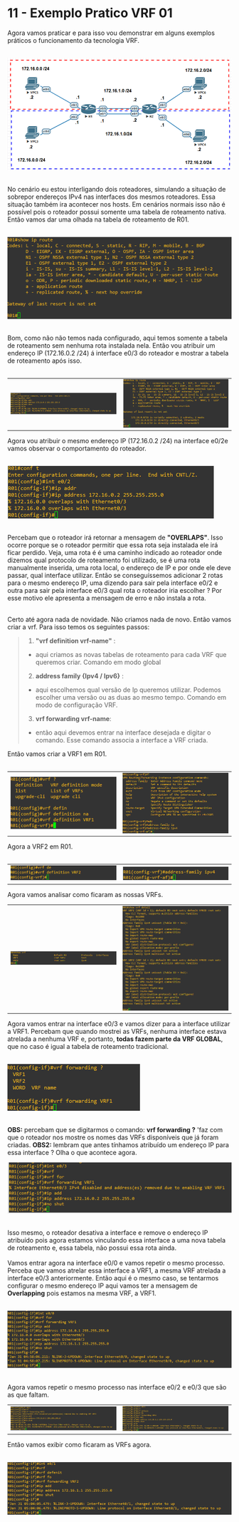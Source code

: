 # 11 - Exemplo Pratico VRF 01

Agora vamos praticar e para isso vou demonstrar em alguns exemplos práticos o funcionamento da tecnologia VRF. <br></br>

![CENÁRIO](Imagens/01.png) <br></br>

No cenário eu estou interligando dois roteadores, simulando a situação de sobrepor endereços IPv4 nas interfaces dos mesmos roteadores. Essa situação também ira acontecer nos hosts. Em cenários normais isso não é possível pois o roteador possui somente uma tabela de roteamento nativa. Então vamos dar uma olhada na tabela de roteamento de R01. <br></br>

![R01](Imagens/02.png) <br></br>

Bom, como não não temos nada configurado, aqui temos somente a tabela de roteamento sem nenhuma rota instalada nela. Então vou atribuir um endereço IP (172.16.0.2 /24) á interface e0/3 do roteador e mostrar a tabela de roteamento após isso. <br></br>

<table>
       <tr>
           <td width="50%"><img src="Imagens/03.png"></img></td>
           <td width="50%"><img src="Imagens/04.png"></img></td>
       </tr>
</table>

Agora vou atribuir o mesmo endereço IP (172.16.0.2 /24) na interface e0/2e vamos observar o comportamento do roteador. <br></br>

![E0/2](Imagens/05.png) <br></br>

Percebam que o roteador irá retornar a mensagem de **"OVERLAPS"**. Isso ocorre porque se o roteador permitir que essa rota seja instalada ele irá ficar perdido. Veja, uma rota é é uma caminho indicado ao roteador onde dizemos qual protocolo de roteamento foi utilizado, se é uma rota manualmente inserida, uma rota local, o endereço de IP e por onde ele deve passar, qual interface utilizar. Então se conseguíssemos adicionar 2 rotas para o mesmo endereço IP, uma dizendo para sair pela interface e0/2 e outra para sair pela interface e0/3 qual rota o roteador iria escolher ? Por esse motivo ele apresenta a mensagem de erro e não instala a rota. <br></br>

Certo até agora nada de novidade. Não criamos nada de novo. Então vamos criar a vrf. Para isso temos os seguintes passos:

> 01. **"vrf definition vrf-name"** : 
>   - aqui criamos as novas tabelas de roteamento para cada VRF que queremos criar. Comando em modo global
> 02. **address family {Ipv4 / Ipv6}** : 
>   - aqui escolhemos qual versão de Ip queremos utilizar. Podemos escolher uma versão ou as duas ao mesmo tempo. Comando em modo de configuração VRF.
> 03. **vrf forwarding vrf-name**: 
>   - então aqui devemos entrar na interface desejada e digitar o comando. Esse comando associa a interface a VRF criada.

Então vamos criar a VRF1 em R01. <br></br>

<table>
       <tr>
           <td width="50%"><img src="Imagens/06.png"></img></td>
           <td width="50%"><img src="Imagens/07.png"></img></td>
       </tr>
</table>

Agora a VRF2 em R01. <br></br>

<table>
       <tr>
           <td width="50%"><img src="Imagens/08.png"></img></td>
           <td width="50%"><img src="Imagens/09.png"></img></td>
       </tr>
</table>

Agora vamos analisar como ficaram as nossas VRFs.

<table>
       <tr>
           <td width="50%"><img src="Imagens/10.png"></img></td>
           <td width="50%"><img src="Imagens/11.png"></img></td>
       </tr>
</table>

Agora vamos entrar na interface e0/3 e vamos dizer para a interface utilizar a VRF1. Percebam que quando mostrei as VRFs, nenhuma interface estava atrelada a nenhuma VRF e, portanto, **todas fazem parte da VRF GLOBAL**, que no caso é igual a tabela de roteamento tradicional. <br></br>

![VRF](Imagens/12.png) <br></br>

**OBS:** percebam que se digitarmos o comando: **vrf forwarding ?** 'faz com que o roteador nos mostre os nomes das VRFs disponíveis que já foram criadas.
**OBS2:** lembram que antes tínhamos atribuído um endereço IP para essa interface ? Olha o que acontece agora.

![VRF](Imagens/13.png) <br></br>

Isso mesmo, o roteador desativa a interface e remove o endereço IP atribuído pois agora estamos vinculando essa interface a uma nova tabela de roteamento e, essa tabela, não possui essa rota ainda. <br></br>
Vamos entrar agora na interface e0/0 e vamos repetir o mesmo processo. Perceba que vamos atrelar essa interface a VRF1, a mesma VRF atrelada a interface e0/3 anteriormente. Então aqui é o mesmo caso, se tentarmos configurar o mesmo endereço IP aqui vamos ter a mensagem de **Overlapping** pois estamos na mesma VRF, a VRF1. <br></br>

![VRF](Imagens/14.png) <br></br>

Agora vamos repetir o mesmo processo nas interface e0/2 e e0/3 que são as que faltam.

<table>
       <tr>
           <td width="50%"><img src="Imagens/15.png"></img></td>
           <td width="50%"><img src="Imagens/16.png"></img></td>
       </tr>
</table>

Então vamos exibir como ficaram as VRFs agora. <br></br>

![VRF](Imagens/16.png) <br></br>

